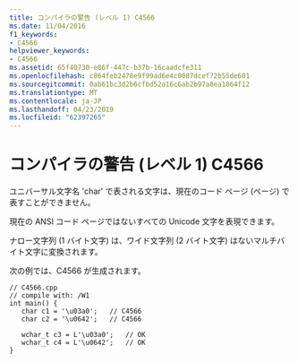 ```yaml
---
title: コンパイラの警告 (レベル 1) C4566
ms.date: 11/04/2016
f1_keywords:
- C4566
helpviewer_keywords:
- C4566
ms.assetid: 65f40730-e86f-447c-b37b-16caadcfe311
ms.openlocfilehash: c864feb2478e9f99ad6e4c0087dcef72b55de601
ms.sourcegitcommit: 0ab61bc3d2b6cfbd52a16c6ab2b97a8ea1864f12
ms.translationtype: MT
ms.contentlocale: ja-JP
ms.lasthandoff: 04/23/2019
ms.locfileid: "62397265"
---
```

# <a name="compiler-warning-level-1-c4566"></a>コンパイラの警告 (レベル 1) C4566

ユニバーサル文字名 'char' で表される文字は、現在のコード ページ (ページ) で表すことができません。

現在の ANSI コード ページではないすべての Unicode 文字を表現できます。

ナロー文字列 (1 バイト文字) は、ワイド文字列 (2 バイト文字) はないマルチバイト文字に変換されます。

次の例では、C4566 が生成されます。

```
// C4566.cpp
// compile with: /W1
int main() {
   char c1 = '\u03a0';   // C4566
   char c2 = '\u0642';   // C4566

   wchar_t c3 = L'\u03a0';   // OK
   wchar_t c4 = L'\u0642';   // OK
}
```
